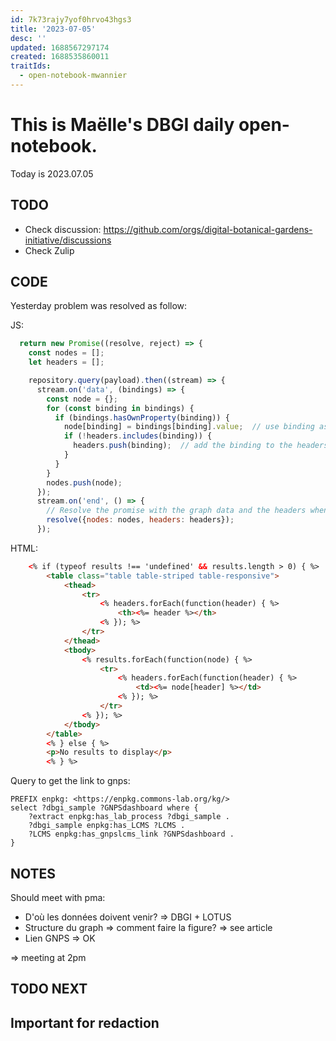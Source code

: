 ```yaml
---
id: 7k73rajy7yof0hrvo43hgs3
title: '2023-07-05'
desc: ''
updated: 1688567297174
created: 1688535860011
traitIds:
  - open-notebook-mwannier
---
```



# This is Maëlle's DBGI daily open-notebook.

Today is 2023.07.05


## TODO

- Check discussion: https://github.com/orgs/digital-botanical-gardens-initiative/discussions
- Check Zulip

## CODE

Yesterday problem was resolved as follow:

JS: 
```js
  return new Promise((resolve, reject) => {
    const nodes = [];
    let headers = [];

    repository.query(payload).then((stream) => {
      stream.on('data', (bindings) => {
        const node = {};
        for (const binding in bindings) {
          if (bindings.hasOwnProperty(binding)) {
            node[binding] = bindings[binding].value;  // use binding as id and bindings[binding].value as label
            if (!headers.includes(binding)) {
              headers.push(binding);  // add the binding to the headers if it's not already there
            }
          }
        }
        nodes.push(node);
      });
      stream.on('end', () => {
        // Resolve the promise with the graph data and the headers when the stream ends
        resolve({nodes: nodes, headers: headers});
      });
```
HTML:
```html
    <% if (typeof results !== 'undefined' && results.length > 0) { %>
        <table class="table table-striped table-responsive">
            <thead>
                <tr>
                    <% headers.forEach(function(header) { %>
                        <th><%= header %></th>
                    <% }); %>
                </tr>
            </thead>
            <tbody>
                <% results.forEach(function(node) { %>
                    <tr>
                        <% headers.forEach(function(header) { %>
                            <td><%= node[header] %></td>
                        <% }); %>
                    </tr>
                <% }); %>
            </tbody>
        </table>
        <% } else { %>
        <p>No results to display</p>
        <% } %>
```



Query to get the link to gnps:
```SPARQL
PREFIX enpkg: <https://enpkg.commons-lab.org/kg/>
select ?dbgi_sample ?GNPSdashboard where { 
	?extract enpkg:has_lab_process ?dbgi_sample .
    ?dbgi_sample enpkg:has_LCMS ?LCMS .
    ?LCMS enpkg:has_gnpslcms_link ?GNPSdashboard .
}
```
## NOTES


Should meet with pma:
- D'où les données doivent venir?
=> DBGI + LOTUS
- Structure du graph => comment faire la figure?
=> see article
- Lien GNPS 
=> OK

=> meeting at 2pm



## TODO NEXT



## Important for redaction
